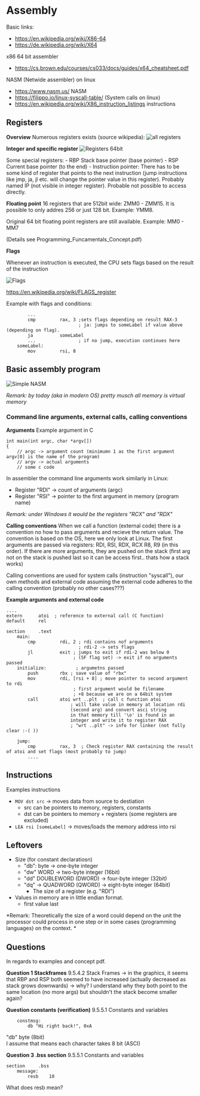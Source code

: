 # Assembly

Basic links: 
- https://en.wikipedia.org/wiki/X86-64
- https://de.wikipedia.org/wiki/X64

x86 64 bit assembler 
- https://cs.brown.edu/courses/cs033/docs/guides/x64_cheatsheet.pdf 

NASM (Netwide assembler) on linux
- https://www.nasm.us/ NASM
- https://filippo.io/linux-syscall-table/ (System calls on linux)
- https://en.wikipedia.org/wiki/X86_instruction_listings instructions


## Registers

**Overview**
Numerous registers exists (source wikipedia):
![all registers](x86RegistersAll.png)




**Integer and specific register**
![Registers 64bit](Registers64Bit.png)

Some special registers: 
    - RBP Stack base pointer (base pointer)
    - RSP Current base pointer (to the end)
    - Instruction pointer: There has to be some kind of register that points to the next instruction (jump instructions like jmp, ja, jl etc. will change the pointer value in this register). Probably named IP (not visible in integer register). Probable not possible to access directly.



**Floating point**
16 registers that are 512bit wide: ZMM0 - ZMM15. 
It is possible to only addres 256 or just 128 bit. Example: YMM8. 

Original 64 bit floating point registers are still available. Example: MM0 - MM7




(Details see Programming_Funcamentals_Concept.pdf)

**Flags**

Whenever an instruction is executed, the CPU sets flags  based on the result of the instruction

![Flags](flagRegisters.png)

https://en.wikipedia.org/wiki/FLAGS_register

Example with flags and conditions: 

``` 
        ...
        cmp         rax, 3 ;sets flags depending on result RAX-3 
                           ; ja: jumps to someLabel if value above (depending on flag). 
        ja          someLabel 
        ...                ; if no jump, execution continues here
    someLabel:
        mov         rsi, 8
```

## Basic assembly program

![Simple NASM](SimpleHelloWorldNASM.png)

*Remark: by today (aka in modern OS) pretty musch all memory is virtual memory* 

### Command line arguments, external calls, calling conventions

**Arguments**
Example argument in C
``` 
int main(int argc, char *argv[])
{
    // argc -> argument count (minimumn 1 as the first argument argv[0] is the name of the program)
    // argv -> actual arguments
    // some c code
``` 
In assembler the command line arguments work similarly in Linux: 
- Register "RDI" -> count of arguments (argc)
- Register "RSI" -> pointer to the first argument in memory (program name)

*Remark: under Windows it would be the registers "RCX" and "RDX"*

**Calling conventions**
When we call a function (external code) there is a convention no how to pass arguments and recieve the return value. The convention is based on the OS, here we only look at Linux. The first arguments are passed via registers: RDI, RSI, RDX, RCX R8, R9 (in this order). If there are more arguments, they are pushed on the stack (first arg not on the stack is pushed last so it can be access first.. thats how a stack works)

Calling conventions are used for system calls (instruction "syscall"), our own methods and external code assuming the external code adheres to the calling convention (probably no other cases???)



**Example arguments and external code** 
``` 
....
extern      atoi  ; reference to external call (C function)
default     rel

section     .text
    main:
        cmp         rdi, 2 ; rdi contains nof arguments
                           ; rdi-2 -> sets flags 
        jl          exit ; jumps to exit if rdi-2 was below 0
                         ; (SF flag set) -> exit if no arguments passed
    initialize:           ; argumetns passed
        push        rbx ; save value of "rbx"
        mov         rdi, [rsi + 8] ; move pointer to second argument to rdi
                         ; first argument would be filename
                         ; +8 because we are on a 64bit system
        call        atoi wrt ..plt  ; call c function atoi 
                        ; will take value in memory at location rdi 
                        (second arg) and convert asci string 
                        in that memory till '\o' is found in an 
                        integer and write it to register RAX
                        ; "wrt ..plt" -> info for linker (not fully clear :-( ))

    jump:
        cmp         rax, 3  ; Check register RAX containing the result of atoi and set flags (most probably to jump) 
        ....

``` 




## Instructions

Examples instructions
- `MOV dst src` -> moves data from source to destiation
    - src can be pointers to memory, registers, constants
    - dst can be pointers to memory + registers (some registers are excluded)
- `LEA rsi [someLabel]` -> moves/loads the memory address into rsi   


## Leftovers

- Size (for constant declaratiosn)
    - "db": byte ->  one-byte integer
    - "dw"  WORD ->  two-byte integer (16bit)
    - "dd"  DOUBLEWORD (DWORD) -> four-byte integer (32bit)
    - "dq" -> QUADWORD (QWORD) -> eight-byte integer (64bit)
        - The size of a register (e.g. "RDI")
- Values in memory are in little endian format. 
    - first value last 



*Remark: Theoretically the size of a word could depend on the unit the processor could process in one step or in some cases (programming languages) on the context. * 


## Questions

In regards to examples and concept pdf.

**Question 1 Stackframes**
9.5.4.2 Stack Frames
-> in the graphics, it seems that RBP and RSP both seemed to have increased (actually decreased as stack grows downwards)
   -> why? I understand why they both point to the same location (no more args) but
      shouldn't the stack become smaller again?


**Question constants (verification)**
9.5.5.1 Constants and variables
``` 
    constmsg:
        db "Hi right back!", 0xA
``` 
"db" byte  (8bit)  
I assume that means each character takes 8 bit (ASCI)

**Question 3 .bss section**
9.5.5.1 Constants and variables
``` 
section     .bss
    message: 
        resb    10
``` 
What does resb mean?

